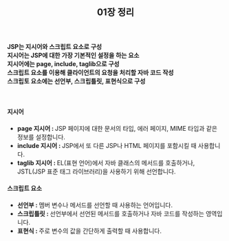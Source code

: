 <header>
  <h2>01장 정리</h2>
</header>
<body>
  <p><b>
    JSP는 지시어와 스크립트 요소로 구성 <br/>
    지시어는 JSP에 대한 가장 기본적인 설정을 하는 요소 <br/>
    지시어에는 page, include, taglib으로 구성 <br/>
    스크립트 요소를 이용해 클라이언트의 요청을 처리할 자바 코드 작성 <br/>
    스크립토 요소에는 선언부, 스크립틀릿, 표현식으로 구성 <br/>
  </b></p>
  <br/>
  <h4>지시어</h4>
  <ul>
    <li><b>page 지시어 : </b>JSP 페이지에 대한 문서의 타입, 에러 페이지, MIME 타입과 같은 정보를 설정합니다.</li>
    <li><b>include 지시어 : </b>JSP에서 또 다른 JSP나 HTML 페이지를 포함시킬 때 사용합니다.</li>
    <li><b>taglib 지시어 : </b>EL(표현 언어)에서 자바 클래스의 메서드를 호출하거나, JSTL(JSP 표준 태그 라이브러리)을 사용하기 위해 선언합니다.</li>
  </ul>
  <h4>스크립트 요소</h4>
  <ul>
    <li><b>선언부 : </b>멤버 변수나 메서드를 선언할 때 사용하는 언어입니다.</li>
    <li><b>스크립틀릿 : </b>선언부에서 선언된 메서드를 호출하거나 자바 코드를 작성하는 영역입니다.</li>
    <li><b>표현식 : </b>주로 변수의 값을 간단하게 출력할 때 사용합니다.</li>
  </ul>
</body>
